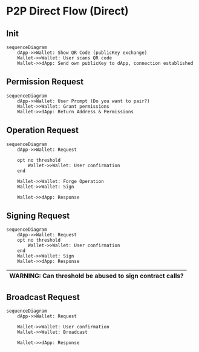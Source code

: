 # P2P Direct Flow (Direct)

## Init

```mermaid
sequenceDiagram
    dApp->>Wallet: Show QR Code (publicKey exchange)
    Wallet->>Wallet: User scans QR code
    Wallet->>dApp: Send own publicKey to dApp, connection established
```

## Permission Request

```mermaid
sequenceDiagram
    dApp->>Wallet: User Prompt (Do you want to pair?)
    Wallet->>Wallet: Grant permissions
    Wallet->>dApp: Return Address & Permissions
```

## Operation Request

```mermaid
sequenceDiagram
    dApp->>Wallet: Request

    opt no threshold
        Wallet->>Wallet: User confirmation
    end

    Wallet->>Wallet: Forge Operation
    Wallet->>Wallet: Sign

    Wallet->>dApp: Response
```

## Signing Request

```mermaid
sequenceDiagram
    dApp->>Wallet: Request
    opt no threshold
        Wallet->>Wallet: User confirmation
    end
    Wallet->>Wallet: Sign
    Wallet->>dApp: Response
```

| WARNING: Can threshold be abused to sign contract calls? |
| -------------------------------------------------------- |


## Broadcast Request

```mermaid
sequenceDiagram
    dApp->>Wallet: Request

    Wallet->>Wallet: User confirmation
    Wallet->>Wallet: Broadcast

    Wallet->>dApp: Response
```

